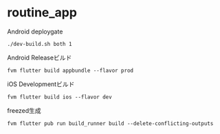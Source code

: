 # routine_app

Android deploygate

```shell
./dev-build.sh both 1
```

Android Releaseビルド
``` shell
fvm flutter build appbundle --flavor prod
```

iOS Developmentビルド

``` shell
fvm flutter build ios --flavor dev
```

freezed生成

``` shell
fvm flutter pub run build_runner build --delete-conflicting-outputs
```